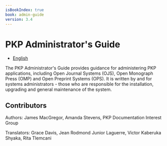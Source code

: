 ```yaml
---
isBookIndex: true
book: admin-guide
version: 3.4
---
```

# PKP Administrator's Guide

* [English](en/)

The PKP Administrator's Guide provides guidance for administering PKP applications, including Open Journal Systems \(OJS\), Open Monograph Press \(OMP\) and Open Preprint Systems \(OPS\). It is written by and for systems administrators - those who are responsible for the installation, upgrading and general maintenance of the system.

## Contributors

Authors: James MacGregor, Amanda Stevens, PKP Documentation Interest Group

Translators: Grace Davis, Jean Rodmond Junior Laguerre, Victor Kaberuka Shyaka, Rita Tlemcani
